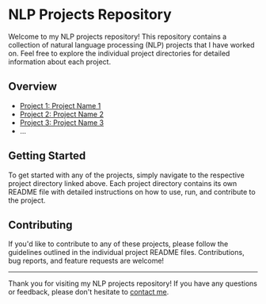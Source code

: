 # NLP Projects Repository

Welcome to my NLP projects repository! This repository contains a collection of natural language processing (NLP) projects that I have worked on. Feel free to explore the individual project directories for detailed information about each project.

## Overview

- [Project 1: Project Name 1](./project1_directory)
- [Project 2: Project Name 2](./project2_directory)
- [Project 3: Project Name 3](./project3_directory)
- ...

## Getting Started

To get started with any of the projects, simply navigate to the respective project directory linked above. Each project directory contains its own README file with detailed instructions on how to use, run, and contribute to the project.

## Contributing

If you'd like to contribute to any of these projects, please follow the guidelines outlined in the individual project README files. Contributions, bug reports, and feature requests are welcome!

---

Thank you for visiting my NLP projects repository! If you have any questions or feedback, please don't hesitate to [contact me](mailto:your.email@example.com).

